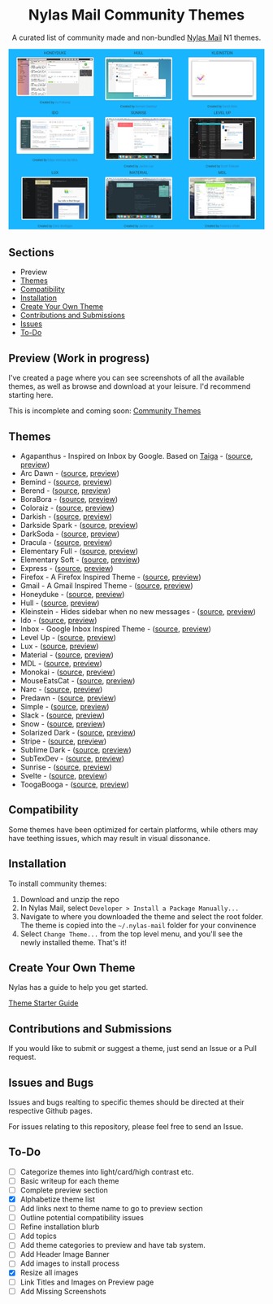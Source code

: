 <div align="center"><h1>Nylas Mail Community Themes</h1></div>
<p align="center">A curated list of community made and non-bundled <a href="https://github.com/nylas/nylas-mail">Nylas Mail</a> N1 themes.</p>
<div align="center"><img src="media/title-img.png"></div>

## Sections
* Preview
* [Themes](https://github.com/Sgouws/nylas-mail-community-themes#themes)
* [Compatibility](https://github.com/Sgouws/nylas-mail-community-themes#compatibility)
* [Installation](https://github.com/Sgouws/nylas-mail-community-themes#installation)
* [Create Your Own Theme](https://github.com/Sgouws/nylas-mail-community-themes#create-your-own-theme)
* [Contributions and Submissions](https://github.com/Sgouws/nylas-mail-community-themes#contributions-and-submissions)
* [Issues](https://github.com/Sgouws/nylas-mail-community-themes#issues)
* [To-Do](https://github.com/Sgouws/nylas-mail-community-themes#to-do)


## Preview (Work in progress)
I've created a page where you can see screenshots of all the available themes, as well as browse and download at your leisure. I'd recommend starting here.

This is incomplete and coming soon:
[Community Themes](https://sgouws.github.io/nylas-mail-community-themes/)

## Themes
* Agapanthus - Inspired on Inbox by Google. Based on [Taiga](https://github.com/noahbuscher/N1-Taiga) - ([source](https://github.com/taniadaniela/n1-agapanthus), [preview](https://sgouws.github.io/nylas-mail-community-themes/))
* Arc Dawn - ([source](https://github.com/varlesh/Nylas-Arc-Dark-Theme), [preview](https://sgouws.github.io/nylas-mail-community-themes/))
* Bemind - ([source](https://github.com/bemindinteractive/Bemind-N1-Theme), [preview](https://sgouws.github.io/nylas-mail-community-themes/))
* Berend - ([source](https://github.com/Frique/N1-Berend), [preview](https://sgouws.github.io/nylas-mail-community-themes/))
* BoraBora - ([source](https://github.com/arimai/N1-BoraBora), [preview](https://sgouws.github.io/nylas-mail-community-themes/))
* Coloraiz - ([source](https://github.com/webeproject/Coloraiz-Theme-N1), [preview](https://sgouws.github.io/nylas-mail-community-themes/))
* Darkish - ([source](https://github.com/dyrnade/N1-Darkish), [preview](https://sgouws.github.io/nylas-mail-community-themes/))
* Darkside Spark - ([source](https://github.com/ronilaukkarinen/ui-darkside-spark), [preview](https://sgouws.github.io/nylas-mail-community-themes/))
* DarkSoda  - ([source](https://github.com/adambullmer/N1-theme-DarkSoda), [preview](https://sgouws.github.io/nylas-mail-community-themes/))
* Dracula  - ([source](https://github.com/dracula/nylas-n1), [preview](https://sgouws.github.io/nylas-mail-community-themes/))
* Elementary Full - ([source](https://github.com/edipox/elementary-nylas), [preview](https://sgouws.github.io/nylas-mail-community-themes/))
* Elementary Soft - ([source](https://github.com/edipox/elementary-nylas), [preview](https://sgouws.github.io/nylas-mail-community-themes/))
* Express - ([source](https://github.com/oeaeee/n1-express), [preview](https://sgouws.github.io/nylas-mail-community-themes/))
* Firefox - A Firefox Inspired Theme - ([source](https://github.com/darshandsoni/n1-firefox-theme), [preview](https://sgouws.github.io/nylas-mail-community-themes/))
* Gmail - A Gmail Inspired Theme - ([source](https://github.com/dregitsky/n1-gmail-theme), [preview](https://sgouws.github.io/nylas-mail-community-themes/))
* Honeyduke - ([source](https://github.com/arimai/n1-honeyduke), [preview](https://sgouws.github.io/nylas-mail-community-themes/))
* Hull - ([source](https://github.com/unity/n1-hull), [preview](https://sgouws.github.io/nylas-mail-community-themes/))
* Kleinstein - Hides sidebar when no new messages  - ([source](https://github.com/diklein/Kleinstein), [preview](https://sgouws.github.io/nylas-mail-community-themes/))
* Ido - ([source](https://github.com/edipox/n1-ido), [preview](https://sgouws.github.io/nylas-mail-community-themes/))
* Inbox - Google Inbox Inspired Theme - ([source](https://github.com/himanshu-dixit/Inbox-Theme-For-Nylas-N1), [preview](https://sgouws.github.io/nylas-mail-community-themes/))
* Level Up - ([source](https://github.com/stolinski/level-up-nylas-n1-theme), [preview](https://sgouws.github.io/nylas-mail-community-themes/))
* Lux - ([source](https://github.com/breitigan/Lux-N1-Theme), [preview](https://sgouws.github.io/nylas-mail-community-themes/))
* Material - ([source](https://github.com/jackiehluo/n1-material), [preview](https://sgouws.github.io/nylas-mail-community-themes/))
* MDL - ([source](https://github.com/Rawnly/n1-mdl), [preview](https://sgouws.github.io/nylas-mail-community-themes/))
* Monokai - ([source](https://github.com/dcondrey/n1-monokai), [preview](https://sgouws.github.io/nylas-mail-community-themes/))
* MouseEatsCat - ([source](https://github.com/MouseEatsCat/MouseEatsCat-N1), [preview](https://sgouws.github.io/nylas-mail-community-themes/))
* Narc - ([source](https://github.com/hugolabe/N1-Narc), [preview](https://sgouws.github.io/nylas-mail-community-themes/))
* Predawn - ([source](https://github.com/adambmedia/N1-Predawn), [preview](https://sgouws.github.io/nylas-mail-community-themes/))
* Simple - ([source](https://github.com/rdunk/N1-Simple), [preview](https://sgouws.github.io/nylas-mail-community-themes/))
* Slack - ([source](https://github.com/jodyheavener/N1-Slack), [preview](https://sgouws.github.io/nylas-mail-community-themes/))
* Snow - ([source](https://github.com/Wattenberger/N1-snow-theme), [preview](https://sgouws.github.io/nylas-mail-community-themes/))
* Solarized Dark - ([source](https://github.com/NSHenry/N1-Solarized-Dark), [preview](https://sgouws.github.io/nylas-mail-community-themes/))
* Stripe - ([source](https://github.com/oeaeee/n1-stripe), [preview](https://sgouws.github.io/nylas-mail-community-themes/))
* Sublime Dark - ([source](https://github.com/rishabhkesarwani/Nylas-Sublime-Dark-Theme), [preview](https://sgouws.github.io/nylas-mail-community-themes/))
* SubTexDev - ([source](https://github.com/Shadave/Nylas-N1-Theme---SubTexDev), [preview](https://sgouws.github.io/nylas-mail-community-themes/))
* Sunrise - ([source](https://github.com/jackiehluo/n1-sunrise), [preview](https://sgouws.github.io/nylas-mail-community-themes/))
* Svelte - ([source](https://github.com/zacs/N1-Svelte), [preview](https://sgouws.github.io/nylas-mail-community-themes/))
* ToogaBooga - ([source](https://github.com/brycedorn/N1-ToogaBooga), [preview](https://sgouws.github.io/nylas-mail-community-themes/))

## Compatibility
Some themes have been optimized for certain platforms, while others may have teething issues, which may result in visual dissonance.

## Installation

To install community themes:


1. Download and unzip the repo
2. In Nylas Mail, select `Developer > Install a Package Manually... `
3. Navigate to where you downloaded the theme and select the root folder. The theme is copied into the `~/.nylas-mail` folder for your convinence
5. Select `Change Theme...` from the top level menu, and you'll see the newly installed theme. That's it!

## Create Your Own Theme
Nylas has a guide to help you get started.

[Theme Starter Guide](https://github.com/nylas/nylas-mail-theme-starter)

## Contributions and Submissions
If you would like to submit or suggest a theme, just send an Issue or a Pull request.

## Issues and Bugs
Issues and bugs realting to specific themes should be directed at their respective Github pages.

For issues relating to this repository, please feel free to send an Issue.

## To-Do
- [ ] Categorize themes into light/card/high contrast etc.
- [ ] Basic writeup for each theme
- [ ] Complete preview section
- [x] Alphabetize theme list
- [ ] Add links next to theme name to go to preview section
- [ ] Outline potential compatibility issues
- [ ] Refine installation blurb
- [ ] Add topics
- [ ] Add theme categories to preview and have tab system.
- [ ] Add Header Image Banner
- [ ] Add images to install process
- [x] Resize all images
- [ ] Link Titles and Images on Preview page	
- [ ] Add Missing Screenshots